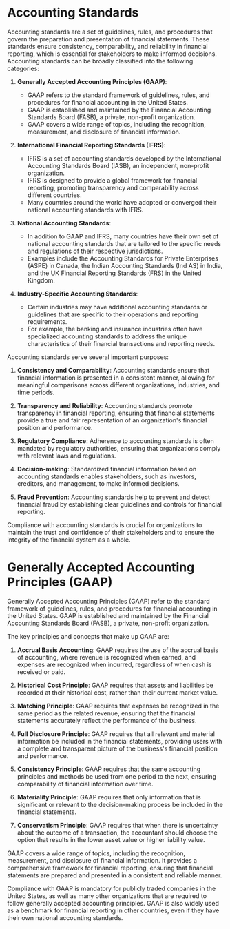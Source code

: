 # Accounting Standards

Accounting standards are a set of guidelines, rules, and procedures that govern the preparation and presentation of financial statements. These standards ensure consistency, comparability, and reliability in financial reporting, which is essential for stakeholders to make informed decisions. Accounting standards can be broadly classified into the following categories:

1. **Generally Accepted Accounting Principles (GAAP)**:
   - GAAP refers to the standard framework of guidelines, rules, and procedures for financial accounting in the United States.
   - GAAP is established and maintained by the Financial Accounting Standards Board (FASB), a private, non-profit organization.
   - GAAP covers a wide range of topics, including the recognition, measurement, and disclosure of financial information.

2. **International Financial Reporting Standards (IFRS)**:
   - IFRS is a set of accounting standards developed by the International Accounting Standards Board (IASB), an independent, non-profit organization.
   - IFRS is designed to provide a global framework for financial reporting, promoting transparency and comparability across different countries.
   - Many countries around the world have adopted or converged their national accounting standards with IFRS.

3. **National Accounting Standards**:
   - In addition to GAAP and IFRS, many countries have their own set of national accounting standards that are tailored to the specific needs and regulations of their respective jurisdictions.
   - Examples include the Accounting Standards for Private Enterprises (ASPE) in Canada, the Indian Accounting Standards (Ind AS) in India, and the UK Financial Reporting Standards (FRS) in the United Kingdom.

4. **Industry-Specific Accounting Standards**:
   - Certain industries may have additional accounting standards or guidelines that are specific to their operations and reporting requirements.
   - For example, the banking and insurance industries often have specialized accounting standards to address the unique characteristics of their financial transactions and reporting needs.

Accounting standards serve several important purposes:

1. **Consistency and Comparability**: Accounting standards ensure that financial information is presented in a consistent manner, allowing for meaningful comparisons across different organizations, industries, and time periods.

2. **Transparency and Reliability**: Accounting standards promote transparency in financial reporting, ensuring that financial statements provide a true and fair representation of an organization's financial position and performance.

3. **Regulatory Compliance**: Adherence to accounting standards is often mandated by regulatory authorities, ensuring that organizations comply with relevant laws and regulations.

4. **Decision-making**: Standardized financial information based on accounting standards enables stakeholders, such as investors, creditors, and management, to make informed decisions.

5. **Fraud Prevention**: Accounting standards help to prevent and detect financial fraud by establishing clear guidelines and controls for financial reporting.

Compliance with accounting standards is crucial for organizations to maintain the trust and confidence of their stakeholders and to ensure the integrity of the financial system as a whole.

# Generally Accepted Accounting Principles (GAAP)

Generally Accepted Accounting Principles (GAAP) refer to the standard framework of guidelines, rules, and procedures for financial accounting in the United States. GAAP is established and maintained by the Financial Accounting Standards Board (FASB), a private, non-profit organization.

The key principles and concepts that make up GAAP are:

1. **Accrual Basis Accounting**: GAAP requires the use of the accrual basis of accounting, where revenue is recognized when earned, and expenses are recognized when incurred, regardless of when cash is received or paid.

2. **Historical Cost Principle**: GAAP requires that assets and liabilities be recorded at their historical cost, rather than their current market value.

3. **Matching Principle**: GAAP requires that expenses be recognized in the same period as the related revenue, ensuring that the financial statements accurately reflect the performance of the business.

4. **Full Disclosure Principle**: GAAP requires that all relevant and material information be included in the financial statements, providing users with a complete and transparent picture of the business's financial position and performance.

5. **Consistency Principle**: GAAP requires that the same accounting principles and methods be used from one period to the next, ensuring comparability of financial information over time.

6. **Materiality Principle**: GAAP requires that only information that is significant or relevant to the decision-making process be included in the financial statements.

7. **Conservatism Principle**: GAAP requires that when there is uncertainty about the outcome of a transaction, the accountant should choose the option that results in the lower asset value or higher liability value.

GAAP covers a wide range of topics, including the recognition, measurement, and disclosure of financial information. It provides a comprehensive framework for financial reporting, ensuring that financial statements are prepared and presented in a consistent and reliable manner.

Compliance with GAAP is mandatory for publicly traded companies in the United States, as well as many other organizations that are required to follow generally accepted accounting principles. GAAP is also widely used as a benchmark for financial reporting in other countries, even if they have their own national accounting standards.

